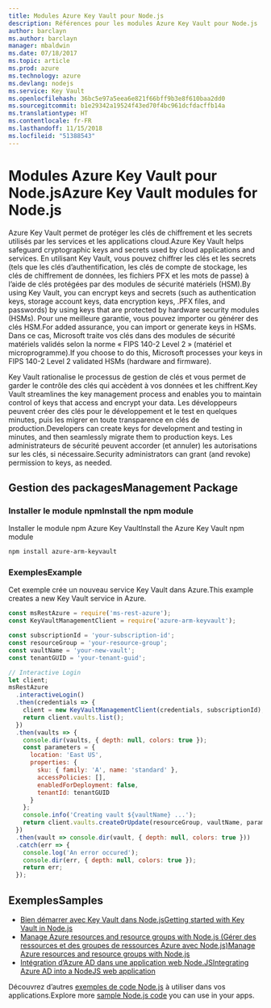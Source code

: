 ```yaml
---
title: Modules Azure Key Vault pour Node.js
description: Références pour les modules Azure Key Vault pour Node.js
author: barclayn
ms.author: barclayn
manager: mbaldwin
ms.date: 07/18/2017
ms.topic: article
ms.prod: azure
ms.technology: azure
ms.devlang: nodejs
ms.service: Key Vault
ms.openlocfilehash: 36bc5e97a5eea6e821f66bff9b3e8f610baa2dd0
ms.sourcegitcommit: b1e29342a19524f43ed70f4bc961dcfdacffb14a
ms.translationtype: HT
ms.contentlocale: fr-FR
ms.lasthandoff: 11/15/2018
ms.locfileid: "51388543"
---
```

# <a name="azure-key-vault-modules-for-nodejs"></a><span data-ttu-id="be034-103">Modules Azure Key Vault pour Node.js</span><span class="sxs-lookup"><span data-stu-id="be034-103">Azure Key Vault modules for Node.js</span></span>

<span data-ttu-id="be034-104">Azure Key Vault permet de protéger les clés de chiffrement et les secrets utilisés par les services et les applications cloud.</span><span class="sxs-lookup"><span data-stu-id="be034-104">Azure Key Vault helps safeguard cryptographic keys and secrets used by cloud applications and services.</span></span> <span data-ttu-id="be034-105">En utilisant Key Vault, vous pouvez chiffrer les clés et les secrets (tels que les clés d’authentification, les clés de compte de stockage, les clés de chiffrement de données, les fichiers PFX et les mots de passe) à l’aide de clés protégées par des modules de sécurité matériels (HSM).</span><span class="sxs-lookup"><span data-stu-id="be034-105">By using Key Vault, you can encrypt keys and secrets (such as authentication keys, storage account keys, data encryption keys, .PFX files, and passwords) by using keys that are protected by hardware security modules (HSMs).</span></span> <span data-ttu-id="be034-106">Pour une meilleure garantie, vous pouvez importer ou générer des clés HSM.</span><span class="sxs-lookup"><span data-stu-id="be034-106">For added assurance, you can import or generate keys in HSMs.</span></span> <span data-ttu-id="be034-107">Dans ce cas, Microsoft traite vos clés dans des modules de sécurité matériels validés selon la norme « FIPS 140-2 Level 2 » (matériel et microprogramme).</span><span class="sxs-lookup"><span data-stu-id="be034-107">If you choose to do this, Microsoft processes your keys in FIPS 140-2 Level 2 validated HSMs (hardware and firmware).</span></span>

<span data-ttu-id="be034-108">Key Vault rationalise le processus de gestion de clés et vous permet de garder le contrôle des clés qui accèdent à vos données et les chiffrent.</span><span class="sxs-lookup"><span data-stu-id="be034-108">Key Vault streamlines the key management process and enables you to maintain control of keys that access and encrypt your data.</span></span> <span data-ttu-id="be034-109">Les développeurs peuvent créer des clés pour le développement et le test en quelques minutes, puis les migrer en toute transparence en clés de production.</span><span class="sxs-lookup"><span data-stu-id="be034-109">Developers can create keys for development and testing in minutes, and then seamlessly migrate them to production keys.</span></span> <span data-ttu-id="be034-110">Les administrateurs de sécurité peuvent accorder (et annuler) les autorisations sur les clés, si nécessaire.</span><span class="sxs-lookup"><span data-stu-id="be034-110">Security administrators can grant (and revoke) permission to keys, as needed.</span></span>

## <a name="management-package"></a><span data-ttu-id="be034-111">Gestion des packages</span><span class="sxs-lookup"><span data-stu-id="be034-111">Management Package</span></span>

### <a name="install-the-npm-module"></a><span data-ttu-id="be034-112">Installer le module npm</span><span class="sxs-lookup"><span data-stu-id="be034-112">Install the npm module</span></span> 

<span data-ttu-id="be034-113">Installer le module npm Azure Key Vault</span><span class="sxs-lookup"><span data-stu-id="be034-113">Install the Azure Key Vault npm module</span></span>

```bash
npm install azure-arm-keyvault
```

### <a name="example"></a><span data-ttu-id="be034-114">Exemples</span><span class="sxs-lookup"><span data-stu-id="be034-114">Example</span></span>

<span data-ttu-id="be034-115">Cet exemple crée un nouveau service Key Vault dans Azure.</span><span class="sxs-lookup"><span data-stu-id="be034-115">This example creates a new Key Vault service in Azure.</span></span>

```javascript
const msRestAzure = require('ms-rest-azure');
const KeyVaultManagementClient = require('azure-arm-keyvault');

const subscriptionId = 'your-subscription-id';
const resourceGroup = 'your-resource-group';
const vaultName = 'your-new-vault';
const tenantGUID = 'your-tenant-guid';

// Interactive Login
let client;
msRestAzure
  .interactiveLogin()
  .then(credentials => {
    client = new KeyVaultManagementClient(credentials, subscriptionId);
    return client.vaults.list();
  })
  .then(vaults => {
    console.dir(vaults, { depth: null, colors: true });
    const parameters = {
      location: 'East US',
      properties: {
        sku: { family: 'A', name: 'standard' },
        accessPolicies: [],
        enabledForDeployment: false,
        tenantId: tenantGUID
      }
    };
    console.info('Creating vault ${vaultName} ...');
    return client.vaults.createOrUpdate(resourceGroup, vaultName, parameters);
  })
  .then(vault => console.dir(vault, { depth: null, colors: true }))
  .catch(err => {
    console.log('An error occured');
    console.dir(err, { depth: null, colors: true });
    return err;
  });
```

## <a name="samples"></a><span data-ttu-id="be034-116">Exemples</span><span class="sxs-lookup"><span data-stu-id="be034-116">Samples</span></span>

- [<span data-ttu-id="be034-117">Bien démarrer avec Key Vault dans Node.js</span><span class="sxs-lookup"><span data-stu-id="be034-117">Getting started with Key Vault in Node.js</span></span>](https://azure.microsoft.com/resources/samples/key-vault-node-getting-started/)
- [<span data-ttu-id="be034-118">Manage Azure resources and resource groups with Node.js (Gérer des ressources et des groupes de ressources Azure avec Node.js)</span><span class="sxs-lookup"><span data-stu-id="be034-118">Manage Azure resources and resource groups with Node.js</span></span>](https://azure.microsoft.com/resources/samples/resource-manager-node-resources-and-groups/) 
- [<span data-ttu-id="be034-119">Intégration d’Azure AD dans une application web Node.JS</span><span class="sxs-lookup"><span data-stu-id="be034-119">Integrating Azure AD into a NodeJS web application</span></span>](https://azure.microsoft.com/resources/samples/active-directory-node-webapp-openidconnect/) 

<span data-ttu-id="be034-120">Découvrez d’autres [exemples de code Node.js](https://azure.microsoft.com/resources/samples/?platform=nodejs) à utiliser dans vos applications.</span><span class="sxs-lookup"><span data-stu-id="be034-120">Explore more [sample Node.js code](https://azure.microsoft.com/resources/samples/?platform=nodejs) you can use in your apps.</span></span>
